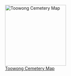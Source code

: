 


<a href="http://www.fotc.org.au/toowong_map.jpg" title="Click to expand. Press back to return to this page.">
  <figure>
    <img src="http://www.fotc.org.au/toowong_map.jpg" alt="Toowong Cemetery Map" style="height:200px;">
    <figcaption>Toowong Cemetery Map</figcaption>
  </figure>
</a>

<!-- 
- Add coloured gradient and slope direction to map - https://www.plotaroute.com/tip/15/how-to-show-gradients-on-a-route-map
- Add route
- Add plots
- Add points of interest
-->
